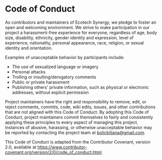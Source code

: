 # Code of Conduct

As contributors and maintainers of Ecotech Synergy, we pledge to foster an open and welcoming environment. We strive to make participation in our project a harassment-free experience for everyone, regardless of age, body size, disability, ethnicity, gender identity and expression, level of experience, nationality, personal appearance, race, religion, or sexual identity and orientation.

Examples of unacceptable behavior by participants include:
- The use of sexualized language or imagery
- Personal attacks
- Trolling or insulting/derogatory comments
- Public or private harassment
- Publishing others' private information, such as physical or electronic addresses, without explicit permission

Project maintainers have the right and responsibility to remove, edit, or reject comments, commits, code, wiki edits, issues, and other contributions that are not aligned with this Code of Conduct. By adopting this Code of Conduct, project maintainers commit themselves to fairly and consistently applying these principles to every aspect of managing this project. Instances of abusive, harassing, or otherwise unacceptable behavior may be reported by contacting the project team at bolicbiljana@gmail.com.

This Code of Conduct is adapted from the Contributor Covenant, version 2.0, available at https://www.contributor-covenant.org/version/2/0/code_of_conduct.html.
